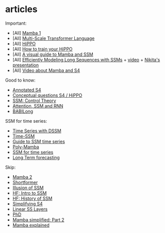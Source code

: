 # articles

Important:
- [All] [Mamba 1](https://arxiv.org/abs/2312.00752)
- [All] [Multi-Scale Transformer Language](https://arxiv.org/abs/2005.00581)
- [All] [HiPPO](https://arxiv.org/abs/2008.07669)
- [All] [How to train your HiPPO](https://arxiv.org/pdf/2206.12037)
- [All] [A visual guide to Mamba and SSM](https://newsletter.maartengrootendorst.com/p/a-visual-guide-to-mamba-and-state)
- [All] [Efficiently Modeling Long Sequences with SSMs](https://arxiv.org/pdf/2111.00396) + [video](https://www.youtube.com/watch?v=luCBXCErkCs&t=1271s&ab_channel=StanfordMedAI) + [Nikita's presentation](https://docs.google.com/presentation/d/1L-1OA5PU0-nWdkC9YllmxjDv_g5UfHd6hRYBj3BXjT4/edit?usp=sharing)
- [All] [Video about Mamba and S4](https://www.youtube.com/watch?v=8Q_tqwpTpVU&ab_channel=UmarJamil)

Good to know:
- [Annotated S4](https://srush.github.io/annotated-s4/)
- [Conceptual questions S4 / HiPPO](https://github.com/state-spaces/s4/issues/40)
- [SSM: Control Theory](https://arxiv.org/pdf/2403.16899)
- [Attention, SSM and RNN](https://arxiv.org/pdf/2405.15731)
- [BABILong](https://arxiv.org/pdf/2406.10149v1)

SSM for time series:
- [Time Series with DSSM](https://arxiv.org/pdf/2303.09489)
- [Time-SSM](https://arxiv.org/abs/2405.16312)
- [Guide to SSM time series](https://esajournals.onlinelibrary.wiley.com/doi/full/10.1002/ecm.1470)
- [Poly-Mamba](https://arxiv.org/pdf/2409.20310)
- [SSM for time series](https://readmedium.com/understanding-structured-state-space-models-ssms-for-time-series-8b963eb38837)
- [Long Term forecasting](https://arxiv.org/pdf/2403.09898)

Skip:
- [Mamba 2](https://arxiv.org/abs/2405.21060)
- [Shortformer](https://arxiv.org/abs/2012.15832)
- [Illusion of SSM](https://arxiv.org/pdf/2404.08819)
- [HF: Intro to SSM](https://huggingface.co/blog/lbourdois/get-on-the-ssm-train)
- [HF: History of SSM](https://huggingface.co/blog/lbourdois/ssm-2022)
- [Simplifying S4](https://hazyresearch.stanford.edu/blog/2022-06-11-simplifying-s4)
- [Linear SS Layers](https://arxiv.org/pdf/2110.13985)
- [PhD](https://stacks.stanford.edu/file/druid:mb976vf9362/gu_dissertation-augmented.pdf)
- [Mamba simplified: Part 2](https://blog.premai.io/s4-and-mamba/)
- [Mamba explained](https://thegradient.pub/mamba-explained/)
